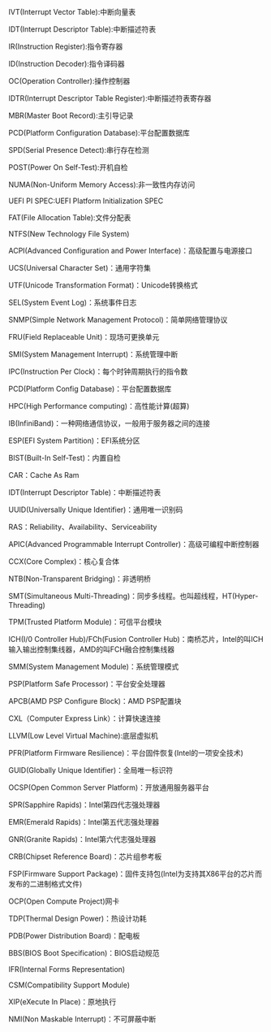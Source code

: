 IVT(Interrupt Vector Table):中断向量表

IDT(Interrupt Descriptor Table):中断描述符表

IR(Instruction Register):指令寄存器

ID(Instruction Decoder):指令译码器

OC(Operation Controller):操作控制器

IDTR(Interrupt Descriptor Table Register):中断描述符表寄存器

MBR(Master Boot Record):主引导记录

PCD(Platform Configuration Database):平台配置数据库

SPD(Serial Presence Detect):串行存在检测

POST(Power On Self-Test):开机自检

NUMA(Non-Uniform Memory Access):非一致性内存访问

UEFI PI SPEC:UEFI  Platform Initialization SPEC

FAT(File Allocation Table):文件分配表

NTFS(New Technology File System)

ACPI(Advanced Configuration and Power Interface)：高级配置与电源接口

UCS(Universal Character Set)：通用字符集

UTF(Unicode Transformation Format)：Unicode转换格式

SEL(System Event Log)：系统事件日志

SNMP(Simple Network Management Protocol)：简单网络管理协议

FRU(Field Replaceable Unit)：现场可更换单元

SMI(System Management Interrupt)：系统管理中断

IPC(Instruction Per Clock)：每个时钟周期执行的指令数

PCD(Platform Config Database)：平台配置数据库

HPC(High Performance computing)：高性能计算(超算)

IB(InfiniBand)：一种网络通信协议，一般用于服务器之间的连接

ESP(EFI System Partition)：EFI系统分区

BIST(Built-In Self-Test)：内置自检

CAR：Cache As Ram

IDT(Interrupt Descriptor Table)：中断描述符表

UUID(Universally Unique Identifier)：通用唯一识别码

RAS：Reliability、Availability、Serviceability

APIC(Advanced Programmable Interrupt Controller)：高级可编程中断控制器

CCX(Core Complex)：核心复合体

NTB(Non-Transparent Bridging)：非透明桥

SMT(Simultaneous Multi-Threading)：同步多线程。也叫超线程，HT(Hyper-Threading)

TPM(Trusted Platform Module)：可信平台模块

ICH(I/0 Controller Hub)/FCh(Fusion Controller Hub)：南桥芯片，Intel的叫ICH输入输出控制集线器，AMD的叫FCH融合控制集线器

SMM(System Management Module)：系统管理模式

PSP(Platform Safe Processor)：平台安全处理器

APCB(AMD PSP Configure Block)：AMD PSP配置块

CXL（Computer Express Link）：计算快速连接

LLVM(Low Level Virtual Machine):底层虚拟机

PFR(Platform Firmware Resilience)：平台固件恢复(Intel的一项安全技术)

GUID(Globally Unique Identifier)：全局唯一标识符

OCSP(Open Common Server Platform)：开放通用服务器平台

SPR(Sapphire Rapids)：Intel第四代志强处理器

EMR(Emerald Rapids)：Intel第五代志强处理器

GNR(Granite Rapids)：Intel第六代志强处理器

CRB(Chipset Reference Board)：芯片组参考板

FSP(Firmware Support Package)：固件支持包(Intel为支持其X86平台的芯片而发布的二进制格式文件)

OCP(Open Compute Project)网卡

TDP(Thermal Design Power)：热设计功耗

PDB(Power Distribution Board)：配电板

BBS(BIOS Boot Specification)：BIOS启动规范

IFR(Internal Forms Representation)

CSM(Compatibility Support Module)

XIP(eXecute In Place)：原地执行

NMI(Non Maskable Interrupt)：不可屏蔽中断

